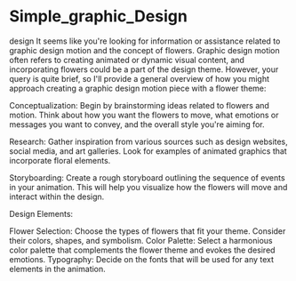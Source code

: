 # Simple_graphic_Design
design
It seems like you're looking for information or assistance related to graphic design motion and the concept of flowers. Graphic design motion often refers to creating animated or dynamic visual content, and incorporating flowers could be a part of the design theme. However, your query is quite brief, so I'll provide a general overview of how you might approach creating a graphic design motion piece with a flower theme:

Conceptualization: Begin by brainstorming ideas related to flowers and motion. Think about how you want the flowers to move, what emotions or messages you want to convey, and the overall style you're aiming for.

Research: Gather inspiration from various sources such as design websites, social media, and art galleries. Look for examples of animated graphics that incorporate floral elements.

Storyboarding: Create a rough storyboard outlining the sequence of events in your animation. This will help you visualize how the flowers will move and interact within the design.

Design Elements:

Flower Selection: Choose the types of flowers that fit your theme. Consider their colors, shapes, and symbolism.
Color Palette: Select a harmonious color palette that complements the flower theme and evokes the desired emotions.
Typography: Decide on the fonts that will be used for any text elements in the animation.
